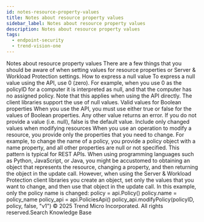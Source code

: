 ```yaml
---
id: notes-resource-property-values
title: Notes about resource property values
sidebar_label: Notes about resource property values
description: Notes about resource property values
tags:
  - endpoint-security
  - trend-vision-one
---
```


 Notes about resource property values There are a few things that you should be aware of when setting values for resource properties or Server & Workload Protection settings. How to express a null value To express a null value using the API, use 0 (zero). For example, when you use 0 as the policyID for a computer it is interpreted as null, and that the computer has no assigned policy. Note that this applies when using the API directly. The client libraries support the use of null values. Valid values for Boolean properties When you use the API, you must use either true or false for the values of Boolean properties. Any other value returns an error. If you do not provide a value (i.e. null), false is the default value. Include only changed values when modifying resources When you use an operation to modify a resource, you provide only the properties that you need to change. For example, to change the name of a policy, you provide a policy object with a name property, and all other properties are null or not specified. This pattern is typical for REST APIs. When using programming languages such as Python, JavaScript, or Java, you might be accustomed to obtaining an object that represents the resource, changing a property, and then returning the object in the update call. However, when using the Server & Workload Protection client libraries you create an object, set only the values that you want to change, and then use that object in the update call. In this example, only the policy name is changed: policy = api.Policy() policy.name = policy_name policy_api = api.PoliciesApi() policy_api.modifyPolicy(policyID, policy, false, "v1") © 2025 Trend Micro Incorporated. All rights reserved.Search Knowledge Base